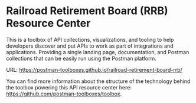 # Railroad Retirement Board (RRB) Resource Center
This is a toolbox of API collections, visualizations, and tooling to help developers discover and put APIs to work as part of integrations and applications. Providing a single landing page, documentation, and Postman collections that can be easily run using the Postman platform.

URL: https://postman-toolboxes.github.io/railroad-retirement-board-rrb/

You can find more information about the structure of the technology behind the toolbox powering this API resource center here: https://github.com/postman-toolboxes/toolbox.
